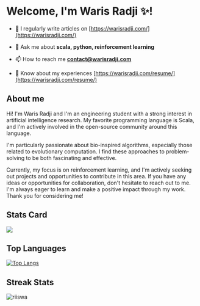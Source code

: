 # Welcome, I'm Waris Radji ✨!


- 📝 I regularly write articles on [https://warisradji.com/](https://warisradji.com/)

- 💬 Ask me about **scala, python, reinforcement learning**

- 📫 How to reach me **contact@warisradji.com**

- 📄 Know about my experiences [https://warisradji.com/resume/](https://warisradji.com/resume/)

## About me

Hi! I'm Waris Radji and I'm an engineering student with a strong interest in artificial intelligence research. My favorite programming language is Scala, and I'm actively involved in the open-source community around this language.

I'm particularly passionate about bio-inspired algorithms, especially those related to evolutionary computation. I find these approaches to problem-solving to be both fascinating and effective.

Currently, my focus is on reinforcement learning, and I'm actively seeking out projects and opportunities to contribute in this area. If you have any ideas or opportunities for collaboration, don't hesitate to reach out to me. I'm always eager to learn and make a positive impact through my work. Thank you for considering me!

## Stats Card
<a href="https://github.com/anuraghazra/github-readme-stats">
  <img align="center" src="https://github-readme-stats.vercel.app/api?username=riiswa&show_icons=true&theme=github_dark" />
</a>

## Top Languages

[![Top Langs](https://github-readme-stats.vercel.app/api/top-langs/?username=riiswa&hide=html,css,jupyter%20notebook,javascript,scss,less,ejs,stylus&layout=compact&theme=github_dark)](https://github.com/anuraghazra/github-readme-stats)


## Streak Stats

<p><img align="center" src="https://github-readme-streak-stats.herokuapp.com/?user=riiswa&theme=github-dark-blue" alt="riiswa" /></p>






<!--
**riiswa/riiswa** is a ✨ _special_ ✨ repository because its `README.md` (this file) appears on your GitHub profile.

Here are some ideas to get you started:

- 🔭 I’m currently working on ...
- 🌱 I’m currently learning ...
- 👯 I’m looking to collaborate on ...
- 🤔 I’m looking for help with ...
- 💬 Ask me about ...
- 📫 How to reach me: ...
- 😄 Pronouns: ...
- ⚡ Fun fact: ...
-->
